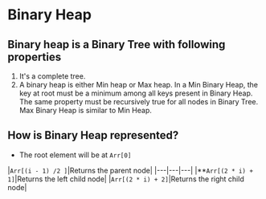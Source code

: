 # Binary Heap
## Binary heap is a Binary Tree with following properties
1. It's a complete tree.
2. A binary heap is either Min heap or Max heap. In a Min Binary Heap, the key at root must be a minimum among all keys present in Binary Heap. The same property must be recursively true for all nodes in Binary Tree. Max Binary Heap is similar to Min Heap.
## How is Binary Heap represented?
- The root element will be at `Arr[0]`

|`Arr[(i - 1) /2 ]`|Returns the parent node|
|---|---|---|
|**`Arr[(2 * i) + 1]`|Returns the left child node|
|`Arr[(2 * i) + 2]`|Returns the right child node|
<!--stackedit_data:
eyJoaXN0b3J5IjpbLTMwMDEyMjcwMl19
-->